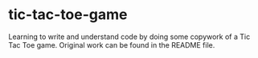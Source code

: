 # tic-tac-toe-game
Learning to write and understand code by doing some copywork of a Tic Tac Toe game. Original work can be found in the README file.
